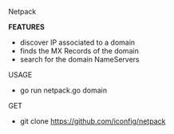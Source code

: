  Netpack 

 <b>FEATURES </b>

- discover IP associated to a domain 
- finds the MX Records of the domain 
- search for the domain NameServers


 USAGE
- go run netpack.go domain

GET 
- git clone https://github.com/iconfig/netpack 







